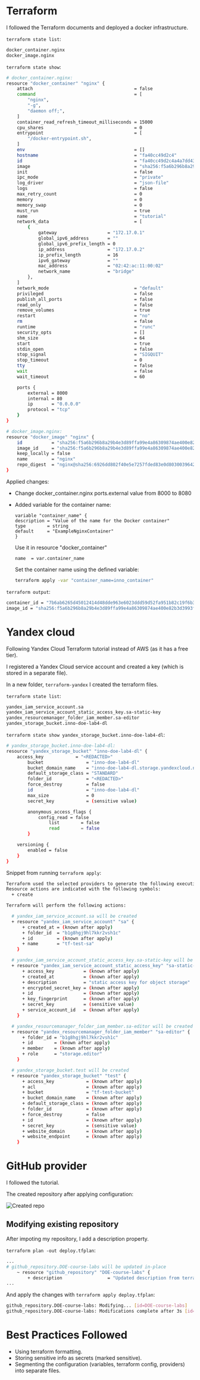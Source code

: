 # Terraform

I followed the Terraform documents and deployed a docker infrastructure.

`terraform state list`:

```bash
docker_container.nginx
docker_image.nginx
```

`terraform state show`:

```bash
# docker_container.nginx:
resource "docker_container" "nginx" {
    attach                                      = false
    command                                     = [
        "nginx",
        "-g",
        "daemon off;",
    ]
    container_read_refresh_timeout_milliseconds = 15000
    cpu_shares                                  = 0
    entrypoint                                  = [
        "/docker-entrypoint.sh",
    ]
    env                                         = []
    hostname                                    = "fa40cc49d2c4"
    id                                          = "fa40cc49d2c4a4a7dd43c389d9c129991041827c69247a07da2d92ff4b6e7e3d"
    image                                       = "sha256:f5a6b296b8a29b4e3d89ffa99e4a86309874ae400e82b3d3993f84e1e3bb0eb9"
    init                                        = false
    ipc_mode                                    = "private"
    log_driver                                  = "json-file"
    logs                                        = false
    max_retry_count                             = 0
    memory                                      = 0
    memory_swap                                 = 0
    must_run                                    = true
    name                                        = "tutorial"
    network_data                                = [
        {
            gateway                   = "172.17.0.1"
            global_ipv6_address       = ""
            global_ipv6_prefix_length = 0
            ip_address                = "172.17.0.2"
            ip_prefix_length          = 16
            ipv6_gateway              = ""
            mac_address               = "02:42:ac:11:00:02"
            network_name              = "bridge"
        },
    ]
    network_mode                                = "default"
    privileged                                  = false
    publish_all_ports                           = false
    read_only                                   = false
    remove_volumes                              = true
    restart                                     = "no"
    rm                                          = false
    runtime                                     = "runc"
    security_opts                               = []
    shm_size                                    = 64
    start                                       = true
    stdin_open                                  = false
    stop_signal                                 = "SIGQUIT"
    stop_timeout                                = 0
    tty                                         = false
    wait                                        = false
    wait_timeout                                = 60

    ports {
        external = 8000
        internal = 80
        ip       = "0.0.0.0"
        protocol = "tcp"
    }
}

# docker_image.nginx:
resource "docker_image" "nginx" {
    id           = "sha256:f5a6b296b8a29b4e3d89ffa99e4a86309874ae400e82b3d3993f84e1e3bb0eb9nginx"
    image_id     = "sha256:f5a6b296b8a29b4e3d89ffa99e4a86309874ae400e82b3d3993f84e1e3bb0eb9"
    keep_locally = false
    name         = "nginx"
    repo_digest  = "nginx@sha256:6926dd802f40e5e7257fded83e0d8030039642e4e10c4a98a6478e9c6fe06153"
}
```

Applied changes:

*   Change docker\_container.nginx ports.external value from 8000 to 8080
*   Added variable for the container name:

    ```t
    variable "container_name" {
    description = "Value of the name for the Docker container"
    type        = string
    default     = "ExampleNginxContainer"
    }
    ```

    Use it in resource "docker\_container"

        name  = var.container_name

    Set the container name using the defined variable:

    ```bash
    terraform apply -var "container_name=inno_container"
    ```

`terraform output`:

```bash
container_id = "7b6ab6265d45012414d48dde963e6023ddd59d52fa951b82c19f6b307cda3242"
image_id = "sha256:f5a6b296b8a29b4e3d89ffa99e4a86309874ae400e82b3d3993f84e1e3bb0eb9nginx"
```

# Yandex cloud

Following Yandex Cloud Terraform tutorial instead of AWS (as it has a free tier).

I registered a Yandex Cloud service account and created a key (which is stored in a separate file).

In a new folder, `terraform-yandex` I created the terraform files.

`terraform state list`:

```bash
yandex_iam_service_account.sa
yandex_iam_service_account_static_access_key.sa-static-key
yandex_resourcemanager_folder_iam_member.sa-editor
yandex_storage_bucket.inno-doe-lab4-dl
```

`terraform state show yandex_storage_bucket.inno-doe-lab4-dl`:

```bash
# yandex_storage_bucket.inno-doe-lab4-dl:
resource "yandex_storage_bucket" "inno-doe-lab4-dl" {
    access_key            = "<REDACTED>"
        bucket                = "inno-doe-lab4-dl"
        bucket_domain_name    = "inno-doe-lab4-dl.storage.yandexcloud.net"
        default_storage_class = "STANDARD"
        folder_id             = "<REDACTED>"
        force_destroy         = false
        id                    = "inno-doe-lab4-dl"
        max_size              = 0
        secret_key            = (sensitive value)

        anonymous_access_flags {
            config_read = false
                list        = false
                read        = false
        }

    versioning {
        enabled = false
    }
}
```

Snippet from running `terraform apply`:

```bash
Terraform used the selected providers to generate the following execution plan.
Resource actions are indicated with the following symbols:
  + create

Terraform will perform the following actions:

  # yandex_iam_service_account.sa will be created
  + resource "yandex_iam_service_account" "sa" {
      + created_at = (known after apply)
      + folder_id  = "b1g8hgj9hl7kkr2vsh1c"
      + id         = (known after apply)
      + name       = "tf-test-sa"
    }

  # yandex_iam_service_account_static_access_key.sa-static-key will be created
  + resource "yandex_iam_service_account_static_access_key" "sa-static-key" {
      + access_key           = (known after apply)
      + created_at           = (known after apply)
      + description          = "static access key for object storage"
      + encrypted_secret_key = (known after apply)
      + id                   = (known after apply)
      + key_fingerprint      = (known after apply)
      + secret_key           = (sensitive value)
      + service_account_id   = (known after apply)
    }

  # yandex_resourcemanager_folder_iam_member.sa-editor will be created
  + resource "yandex_resourcemanager_folder_iam_member" "sa-editor" {
      + folder_id = "b1g8hgj9hl7kkr2vsh1c"
      + id        = (known after apply)
      + member    = (known after apply)
      + role      = "storage.editor"
    }

  # yandex_storage_bucket.test will be created
  + resource "yandex_storage_bucket" "test" {
      + access_key            = (known after apply)
      + acl                   = (known after apply)
      + bucket                = "tf-test-bucket"
      + bucket_domain_name    = (known after apply)
      + default_storage_class = (known after apply)
      + folder_id             = (known after apply)
      + force_destroy         = false
      + id                    = (known after apply)
      + secret_key            = (sensitive value)
      + website_domain        = (known after apply)
      + website_endpoint      = (known after apply)
    }
```

# GitHub provider

I followed the tutorial.

The created repository after applying configuration:

![Created repo](image.png)

## Modifying existing repository

After impoting my repository, I add a description property.

`terraform plan -out deploy.tfplan`:

```bash
...
# github_repository.DOE-course-labs will be updated in-place
    ~ resource "github_repository" "DOE-course-labs" {
        + description                 = "Updated description from terraform"
...
```

And apply the changes with `terraform apply deploy.tfplan`:

```bash
github_repository.DOE-course-labs: Modifying... [id=DOE-course-labs]
github_repository.DOE-course-labs: Modifications complete after 3s [id=DOE-course-labs]
```

# Best Practices Followed

*   Using terraform formatting.
*   Storing sensitive info as secrets (marked sensitive).
*   Segmenting the configuration (variables, terraform config, providers) into separate files.
